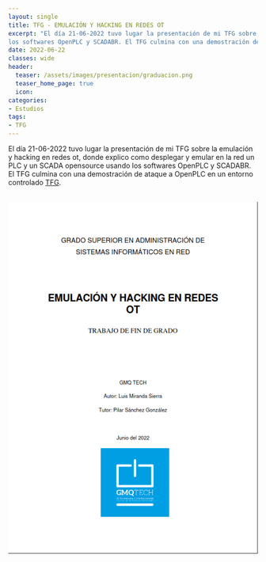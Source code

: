 ```yaml
---
layout: single
title: TFG - EMULACIÓN Y HACKING EN REDES OT
excerpt: "El día 21-06-2022 tuvo lugar la presentación de mi TFG sobre la emulación y hacking en redes ot, donde explico como desplegar y emular en la red un PLC y un SCADA opensource usando
los softwares OpenPLC y SCADABR. El TFG culmina con una demostración de ataque a OpenPLC en un entorno controlado"
date: 2022-06-22
classes: wide
header:
  teaser: /assets/images/presentacion/graduacion.png
  teaser_home_page: true
  icon:
categories:
- Estudios
tags:
- TFG
---
```


El día 21-06-2022 tuvo lugar la presentación de mi TFG sobre la emulación y hacking en redes ot, donde explico como desplegar y emular en la red un PLC y un SCADA opensource usando
los softwares OpenPLC y SCADABR. El TFG culmina con una demostración de ataque a OpenPLC en un entorno controlado <a href="../../assets/archivos/TFG_Final.pdf" target="_blank">TFG</a>.
<br>
<br>
<p style="text-align:center;"><img src="../assets/images/Portada_TFG.png"></p> 
